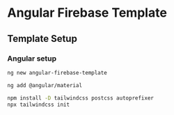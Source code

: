 # Angular Firebase Template

## Template Setup

### Angular setup

````bash
ng new angular-firebase-template

ng add @angular/material

npm install -D tailwindcss postcss autoprefixer
npx tailwindcss init
````
